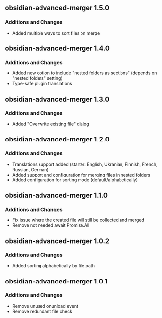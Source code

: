 ## obsidian-advanced-merger 1.5.0

### Additions and Changes

- Added multiple ways to sort files on merge

## obsidian-advanced-merger 1.4.0

### Additions and Changes

- Added new option to include "nested folders as sections" (depends on "nested folders" setting)
- Type-safe plugin translations

## obsidian-advanced-merger 1.3.0

### Additions and Changes

- Added "Overwrite existing file" dialog

## obsidian-advanced-merger 1.2.0

### Additions and Changes

- Translations support added (starter: English, Ukranian, Finnish, French, Russian, German)
- Added support and configuration for merging files in nested folders
- Added configuration for sorting mode (default/alphabetically)

## obsidian-advanced-merger 1.1.0

### Additions and Changes

- Fix issue where the created file will still be collected and merged
- Remove not needed await Promise.All

## obsidian-advanced-merger 1.0.2

### Additions and Changes

- Added sorting alphabetically by file path

## obsidian-advanced-merger 1.0.1

### Additions and Changes

- Remove unused onunload event
- Remove redundant file check
